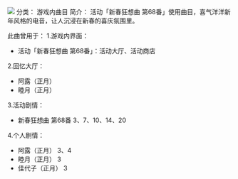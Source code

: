 ![](//static.kivo.wiki/images/music/cover/6PMDSBFSlYZnq0BVhzRFSpLebvT9xxWt.jpg)
分类： 游戏内曲目
简介：
活动「新春狂想曲 第68番」使用曲目，喜气洋洋新年风格的电音，让人沉浸在新春的喜庆氛围里。

此曲曾用于：
1.游戏内界面：
 - 活动「新春狂想曲 第68番」：活动大厅、活动商店

2.回忆大厅：
 - 阿露（正月）
 - 睦月（正月）

3.活动剧情：
 - 新春狂想曲 第68番 3、7、10、14、20

4.个人剧情：
 - 阿露（正月） 3、4
 - 睦月（正月） 3
 - 佳代子（正月） 3
